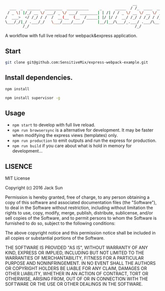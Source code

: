 ```bash

                                                          __                     __  
  ___  _  ______  ________  __________     _      _____  / /_  ____  ____ ______/ /__
 / _ \| |/_/ __ \/ ___/ _ \/ ___/ ________| | /| / / _ \/ __ \/ __ \/ __ `/ ___/ //_/
/  ___>  </ /_/ / /  /  __(__  (__  /_____| |/ |/ /  __/ /_/ / /_/ / /_/ / /__/ ,<   
\___/_/|_/ .___/_/   \___/____/____/      |__/|__/\___/_.___/ .___/\__,_/\___/_/|_|  
        /_/                                                /_/                       


```
A workflow with full live reload for webpack&express application.

## Start

```bash
git clone git@github.com:SensitiveMix/express-webpack-example.git
 ```

## Install dependencies.

```bash
npm install
```

```bash
npm install supervisor -g
```

## Usage
* `npm start` to develop with full live reload.
* `npm run browsersync` is a alternative for development. It may be faster when modifying the express views
(templates) only.
* `npm run production` to emit outputs and run the express for production.
* `npm run build` if you care about what is hold in memory for development...


## LISENCE
MIT License

Copyright (c) 2016 Jack Sun

Permission is hereby granted, free of charge, to any person obtaining a copy
of this software and associated documentation files (the "Software"), to deal
in the Software without restriction, including without limitation the rights
to use, copy, modify, merge, publish, distribute, sublicense, and/or sell
copies of the Software, and to permit persons to whom the Software is
furnished to do so, subject to the following conditions:

The above copyright notice and this permission notice shall be included in all
copies or substantial portions of the Software.

THE SOFTWARE IS PROVIDED "AS IS", WITHOUT WARRANTY OF ANY KIND, EXPRESS OR
IMPLIED, INCLUDING BUT NOT LIMITED TO THE WARRANTIES OF MERCHANTABILITY,
FITNESS FOR A PARTICULAR PURPOSE AND NONINFRINGEMENT. IN NO EVENT SHALL THE
AUTHORS OR COPYRIGHT HOLDERS BE LIABLE FOR ANY CLAIM, DAMAGES OR OTHER
LIABILITY, WHETHER IN AN ACTION OF CONTRACT, TORT OR OTHERWISE, ARISING FROM,
OUT OF OR IN CONNECTION WITH THE SOFTWARE OR THE USE OR OTHER DEALINGS IN THE
SOFTWARE.

